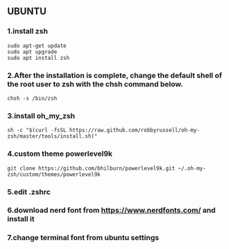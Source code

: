 ## UBUNTU
### 1.install zsh
```
sudo apt-get update
sudo apt upgrade
sudo apt install zsh
```
### 2.After the installation is complete, change the default shell of the root user to zsh with the chsh command below.
```
chsh -s /bin/zsh
```
### 3.install oh_my_zsh
```
sh -c "$(curl -fsSL https://raw.github.com/robbyrussell/oh-my-zsh/master/tools/install.sh)"
```
### 4.custom theme powerlevel9k
```
git clone https://github.com/bhilburn/powerlevel9k.git ~/.oh-my-zsh/custom/themes/powerlevel9k
```
### 5.edit .zshrc
### 6.download nerd font from https://www.nerdfonts.com/ and install it
### 7.change terminal font from ubuntu settings


